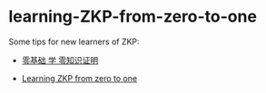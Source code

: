 # learning-ZKP-from-zero-to-one
Some tips for new learners of ZKP:

* [零基础 学 零知识证明]

* [Learning ZKP from zero to one]


[零基础 学 零知识证明]: 零基础学零知识证明.md
[Learning ZKP from zero to one]: Learning_ZKP_from_zero_to_one.md